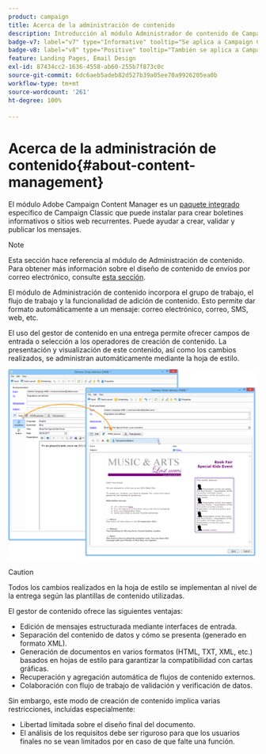 ```yaml
---
product: campaign
title: Acerca de la administración de contenido
description: Introducción al módulo Administrador de contenido de Campaign
badge-v7: label="v7" type="Informative" tooltip="Se aplica a Campaign Classic v7"
badge-v8: label="v8" type="Positive" tooltip="También se aplica a Campaign v8"
feature: Landing Pages, Email Design
exl-id: 87434cc2-1636-4558-ab60-255b7f873c0c
source-git-commit: 6dc6aeb5adeb82d527b39a05ee70a9926205ea0b
workflow-type: tm+mt
source-wordcount: '261'
ht-degree: 100%

---
```


# Acerca de la administración de contenido{#about-content-management}



El módulo Adobe Campaign Content Manager es un [paquete integrado](../../installation/using/installing-campaign-standard-packages.md) específico de Campaign Classic que puede instalar para crear boletines informativos o sitios web recurrentes. Puede ayudar a crear, validar y publicar los mensajes.

>[!NOTE]
>
>Esta sección hace referencia al módulo de Administración de contenido. Para obtener más información sobre el diseño de contenido de envíos por correo electrónico, consulte [esta sección](defining-the-email-content.md).

El módulo de Administración de contenido incorpora el grupo de trabajo, el flujo de trabajo y la funcionalidad de adición de contenido. Esto permite dar formato automáticamente a un mensaje: correo electrónico, correo, SMS, web, etc.

El uso del gestor de contenido en una entrega permite ofrecer campos de entrada o selección a los operadores de creación de contenido. La presentación y visualización de este contenido, así como los cambios realizados, se administran automáticamente mediante la hoja de estilo.

![](assets/s_ncs_content_create_content_sample.png)

>[!CAUTION]
>
>Todos los cambios realizados en la hoja de estilo se implementan al nivel de la entrega según las plantillas de contenido utilizadas.

El gestor de contenido ofrece las siguientes ventajas:

* Edición de mensajes estructurada mediante interfaces de entrada.
* Separación del contenido de datos y cómo se presenta (generado en formato XML).
* Generación de documentos en varios formatos (HTML, TXT, XML, etc.) basados en hojas de estilo para garantizar la compatibilidad con cartas gráficas.
* Recuperación y agregación automática de flujos de contenido externos.
* Colaboración con flujo de trabajo de validación y verificación de datos.

Sin embargo, este modo de creación de contenido implica varias restricciones, incluidas especialmente:

* Libertad limitada sobre el diseño final del documento.
* El análisis de los requisitos debe ser riguroso para que los usuarios finales no se vean limitados por en caso de que falte una función.
